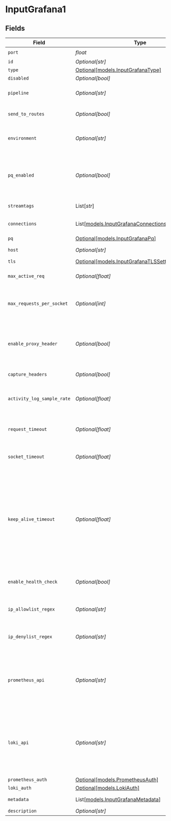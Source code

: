# InputGrafana1


## Fields

| Field                                                                                                                                                                                                                                                                                                                                                                                                           | Type                                                                                                                                                                                                                                                                                                                                                                                                            | Required                                                                                                                                                                                                                                                                                                                                                                                                        | Description                                                                                                                                                                                                                                                                                                                                                                                                     |
| --------------------------------------------------------------------------------------------------------------------------------------------------------------------------------------------------------------------------------------------------------------------------------------------------------------------------------------------------------------------------------------------------------------- | --------------------------------------------------------------------------------------------------------------------------------------------------------------------------------------------------------------------------------------------------------------------------------------------------------------------------------------------------------------------------------------------------------------- | --------------------------------------------------------------------------------------------------------------------------------------------------------------------------------------------------------------------------------------------------------------------------------------------------------------------------------------------------------------------------------------------------------------- | --------------------------------------------------------------------------------------------------------------------------------------------------------------------------------------------------------------------------------------------------------------------------------------------------------------------------------------------------------------------------------------------------------------- |
| `port`                                                                                                                                                                                                                                                                                                                                                                                                          | *float*                                                                                                                                                                                                                                                                                                                                                                                                         | :heavy_check_mark:                                                                                                                                                                                                                                                                                                                                                                                              | Port to listen on                                                                                                                                                                                                                                                                                                                                                                                               |
| `id`                                                                                                                                                                                                                                                                                                                                                                                                            | *Optional[str]*                                                                                                                                                                                                                                                                                                                                                                                                 | :heavy_minus_sign:                                                                                                                                                                                                                                                                                                                                                                                              | Unique ID for this input                                                                                                                                                                                                                                                                                                                                                                                        |
| `type`                                                                                                                                                                                                                                                                                                                                                                                                          | [Optional[models.InputGrafanaType]](../models/inputgrafanatype.md)                                                                                                                                                                                                                                                                                                                                              | :heavy_minus_sign:                                                                                                                                                                                                                                                                                                                                                                                              | N/A                                                                                                                                                                                                                                                                                                                                                                                                             |
| `disabled`                                                                                                                                                                                                                                                                                                                                                                                                      | *Optional[bool]*                                                                                                                                                                                                                                                                                                                                                                                                | :heavy_minus_sign:                                                                                                                                                                                                                                                                                                                                                                                              | N/A                                                                                                                                                                                                                                                                                                                                                                                                             |
| `pipeline`                                                                                                                                                                                                                                                                                                                                                                                                      | *Optional[str]*                                                                                                                                                                                                                                                                                                                                                                                                 | :heavy_minus_sign:                                                                                                                                                                                                                                                                                                                                                                                              | Pipeline to process data from this Source before sending it through the Routes                                                                                                                                                                                                                                                                                                                                  |
| `send_to_routes`                                                                                                                                                                                                                                                                                                                                                                                                | *Optional[bool]*                                                                                                                                                                                                                                                                                                                                                                                                | :heavy_minus_sign:                                                                                                                                                                                                                                                                                                                                                                                              | Select whether to send data to Routes, or directly to Destinations.                                                                                                                                                                                                                                                                                                                                             |
| `environment`                                                                                                                                                                                                                                                                                                                                                                                                   | *Optional[str]*                                                                                                                                                                                                                                                                                                                                                                                                 | :heavy_minus_sign:                                                                                                                                                                                                                                                                                                                                                                                              | Optionally, enable this config only on a specified Git branch. If empty, will be enabled everywhere.                                                                                                                                                                                                                                                                                                            |
| `pq_enabled`                                                                                                                                                                                                                                                                                                                                                                                                    | *Optional[bool]*                                                                                                                                                                                                                                                                                                                                                                                                | :heavy_minus_sign:                                                                                                                                                                                                                                                                                                                                                                                              | Use a disk queue to minimize data loss when connected services block. See [Cribl Docs](https://docs.cribl.io/stream/persistent-queues) for PQ defaults (Cribl-managed Cloud Workers) and configuration options (on-prem and hybrid Workers).                                                                                                                                                                    |
| `streamtags`                                                                                                                                                                                                                                                                                                                                                                                                    | List[*str*]                                                                                                                                                                                                                                                                                                                                                                                                     | :heavy_minus_sign:                                                                                                                                                                                                                                                                                                                                                                                              | Tags for filtering and grouping in @{product}                                                                                                                                                                                                                                                                                                                                                                   |
| `connections`                                                                                                                                                                                                                                                                                                                                                                                                   | List[[models.InputGrafanaConnections](../models/inputgrafanaconnections.md)]                                                                                                                                                                                                                                                                                                                                    | :heavy_minus_sign:                                                                                                                                                                                                                                                                                                                                                                                              | Direct connections to Destinations, and optionally via a Pipeline or a Pack                                                                                                                                                                                                                                                                                                                                     |
| `pq`                                                                                                                                                                                                                                                                                                                                                                                                            | [Optional[models.InputGrafanaPq]](../models/inputgrafanapq.md)                                                                                                                                                                                                                                                                                                                                                  | :heavy_minus_sign:                                                                                                                                                                                                                                                                                                                                                                                              | N/A                                                                                                                                                                                                                                                                                                                                                                                                             |
| `host`                                                                                                                                                                                                                                                                                                                                                                                                          | *Optional[str]*                                                                                                                                                                                                                                                                                                                                                                                                 | :heavy_minus_sign:                                                                                                                                                                                                                                                                                                                                                                                              | Address to bind on. Defaults to 0.0.0.0 (all addresses).                                                                                                                                                                                                                                                                                                                                                        |
| `tls`                                                                                                                                                                                                                                                                                                                                                                                                           | [Optional[models.InputGrafanaTLSSettingsServerSide]](../models/inputgrafanatlssettingsserverside.md)                                                                                                                                                                                                                                                                                                            | :heavy_minus_sign:                                                                                                                                                                                                                                                                                                                                                                                              | N/A                                                                                                                                                                                                                                                                                                                                                                                                             |
| `max_active_req`                                                                                                                                                                                                                                                                                                                                                                                                | *Optional[float]*                                                                                                                                                                                                                                                                                                                                                                                               | :heavy_minus_sign:                                                                                                                                                                                                                                                                                                                                                                                              | Maximum number of active requests per Worker Process. Use 0 for unlimited.                                                                                                                                                                                                                                                                                                                                      |
| `max_requests_per_socket`                                                                                                                                                                                                                                                                                                                                                                                       | *Optional[int]*                                                                                                                                                                                                                                                                                                                                                                                                 | :heavy_minus_sign:                                                                                                                                                                                                                                                                                                                                                                                              | Maximum number of requests per socket before @{product} instructs the client to close the connection. Default is 0 (unlimited).                                                                                                                                                                                                                                                                                 |
| `enable_proxy_header`                                                                                                                                                                                                                                                                                                                                                                                           | *Optional[bool]*                                                                                                                                                                                                                                                                                                                                                                                                | :heavy_minus_sign:                                                                                                                                                                                                                                                                                                                                                                                              | Enable when clients are connecting through a proxy that supports the x-forwarded-for header to keep the client's original IP address on the event instead of the proxy's IP address                                                                                                                                                                                                                             |
| `capture_headers`                                                                                                                                                                                                                                                                                                                                                                                               | *Optional[bool]*                                                                                                                                                                                                                                                                                                                                                                                                | :heavy_minus_sign:                                                                                                                                                                                                                                                                                                                                                                                              | Add request headers to events, in the __headers field                                                                                                                                                                                                                                                                                                                                                           |
| `activity_log_sample_rate`                                                                                                                                                                                                                                                                                                                                                                                      | *Optional[float]*                                                                                                                                                                                                                                                                                                                                                                                               | :heavy_minus_sign:                                                                                                                                                                                                                                                                                                                                                                                              | How often request activity is logged at the `info` level. A value of 1 would log every request, 10 every 10th request, etc.                                                                                                                                                                                                                                                                                     |
| `request_timeout`                                                                                                                                                                                                                                                                                                                                                                                               | *Optional[float]*                                                                                                                                                                                                                                                                                                                                                                                               | :heavy_minus_sign:                                                                                                                                                                                                                                                                                                                                                                                              | How long to wait for an incoming request to complete before aborting it. Use 0 to disable.                                                                                                                                                                                                                                                                                                                      |
| `socket_timeout`                                                                                                                                                                                                                                                                                                                                                                                                | *Optional[float]*                                                                                                                                                                                                                                                                                                                                                                                               | :heavy_minus_sign:                                                                                                                                                                                                                                                                                                                                                                                              | How long @{product} should wait before assuming that an inactive socket has timed out. To wait forever, set to 0.                                                                                                                                                                                                                                                                                               |
| `keep_alive_timeout`                                                                                                                                                                                                                                                                                                                                                                                            | *Optional[float]*                                                                                                                                                                                                                                                                                                                                                                                               | :heavy_minus_sign:                                                                                                                                                                                                                                                                                                                                                                                              | Maximum time to wait for additional data, after the last response was sent, before closing a socket connection. This can be very useful when Grafana Agent remote write's request frequency is high so, reusing connections, would help mitigating the cost of creating a new connection per request. Note that Grafana Agent's embedded Prometheus would attempt to keep connections open for up to 5 minutes. |
| `enable_health_check`                                                                                                                                                                                                                                                                                                                                                                                           | *Optional[bool]*                                                                                                                                                                                                                                                                                                                                                                                                | :heavy_minus_sign:                                                                                                                                                                                                                                                                                                                                                                                              | Enable to expose the /cribl_health endpoint, which returns 200 OK when this Source is healthy                                                                                                                                                                                                                                                                                                                   |
| `ip_allowlist_regex`                                                                                                                                                                                                                                                                                                                                                                                            | *Optional[str]*                                                                                                                                                                                                                                                                                                                                                                                                 | :heavy_minus_sign:                                                                                                                                                                                                                                                                                                                                                                                              | Messages from matched IP addresses will be processed, unless also matched by the denylist                                                                                                                                                                                                                                                                                                                       |
| `ip_denylist_regex`                                                                                                                                                                                                                                                                                                                                                                                             | *Optional[str]*                                                                                                                                                                                                                                                                                                                                                                                                 | :heavy_minus_sign:                                                                                                                                                                                                                                                                                                                                                                                              | Messages from matched IP addresses will be ignored. This takes precedence over the allowlist.                                                                                                                                                                                                                                                                                                                   |
| `prometheus_api`                                                                                                                                                                                                                                                                                                                                                                                                | *Optional[str]*                                                                                                                                                                                                                                                                                                                                                                                                 | :heavy_minus_sign:                                                                                                                                                                                                                                                                                                                                                                                              | Absolute path on which to listen for Grafana Agent's Remote Write requests. Defaults to /api/prom/push, which will expand as: 'http://<your‑upstream‑URL>:<your‑port>/api/prom/push'. Either this field or 'Logs API endpoint' must be configured.                                                                                                                                                              |
| `loki_api`                                                                                                                                                                                                                                                                                                                                                                                                      | *Optional[str]*                                                                                                                                                                                                                                                                                                                                                                                                 | :heavy_minus_sign:                                                                                                                                                                                                                                                                                                                                                                                              | Absolute path on which to listen for Loki logs requests. Defaults to /loki/api/v1/push, which will (in this example) expand as: 'http://<your‑upstream‑URL>:<your‑port>/loki/api/v1/push'. Either this field or 'Remote Write API endpoint' must be configured.                                                                                                                                                 |
| `prometheus_auth`                                                                                                                                                                                                                                                                                                                                                                                               | [Optional[models.PrometheusAuth]](../models/prometheusauth.md)                                                                                                                                                                                                                                                                                                                                                  | :heavy_minus_sign:                                                                                                                                                                                                                                                                                                                                                                                              | N/A                                                                                                                                                                                                                                                                                                                                                                                                             |
| `loki_auth`                                                                                                                                                                                                                                                                                                                                                                                                     | [Optional[models.LokiAuth]](../models/lokiauth.md)                                                                                                                                                                                                                                                                                                                                                              | :heavy_minus_sign:                                                                                                                                                                                                                                                                                                                                                                                              | N/A                                                                                                                                                                                                                                                                                                                                                                                                             |
| `metadata`                                                                                                                                                                                                                                                                                                                                                                                                      | List[[models.InputGrafanaMetadata](../models/inputgrafanametadata.md)]                                                                                                                                                                                                                                                                                                                                          | :heavy_minus_sign:                                                                                                                                                                                                                                                                                                                                                                                              | Fields to add to events from this input                                                                                                                                                                                                                                                                                                                                                                         |
| `description`                                                                                                                                                                                                                                                                                                                                                                                                   | *Optional[str]*                                                                                                                                                                                                                                                                                                                                                                                                 | :heavy_minus_sign:                                                                                                                                                                                                                                                                                                                                                                                              | N/A                                                                                                                                                                                                                                                                                                                                                                                                             |
